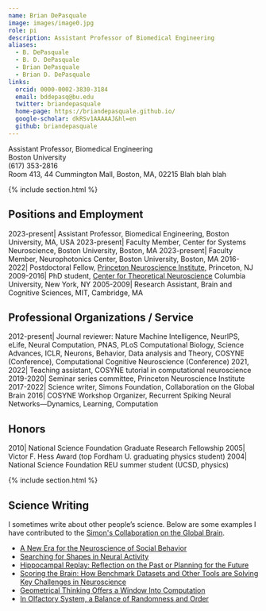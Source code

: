```yaml
---
name: Brian DePasquale
image: images/image0.jpg
role: pi
description: Assistant Professor of Biomedical Engineering
aliases:
  - B. DePasquale
  - B. D. DePasquale
  - Brian DePasquale
  - Brian D. DePasquale
links:
  orcid: 0000-0002-3830-3184
  email: bddepasq@bu.edu
  twitter: briandepasquale
  home-page: https://briandepasquale.github.io/
  google-scholar: dkRSv1AAAAAJ&hl=en
  github: briandepasquale
---
```


Assistant Professor, Biomedical Engineering <br />
Boston University <br />
(617) 353-2816 <br />
Room 413, 44 Cummington Mall, Boston, MA, 02215
Blah blah blah

{% include section.html %}

## Positions and Employment 

2023-present| Assistant Professor, Biomedical Engineering, Boston University, MA, USA
2023-present| Faculty Member, Center for Systems Neuroscience, Boston University, Boston, MA
2023-present| Faculty Member, Neurophotonics Center, Boston University, Boston, MA
2016-2022| Postdoctoral Fellow, [Princeton Neuroscience Institute](https://pni.princeton.edu/), Princeton, NJ
2009-2016| PhD student, [Center for Theoretical Neuroscience](https://ctn.zuckermaninstitute.columbia.edu/) Columbia University, New York, NY
2005-2009| Research Assistant, Brain and Cognitive Sciences, MIT, Cambridge, MA

## Professional Organizations / Service 

2012-present| Journal reviewer: Nature Machine Intelligence, NeurIPS, eLife, Neural Computation, PNAS, PLoS Computational Biology, Science Advances, ICLR, Neurons, Behavior, Data analysis and Theory, COSYNE (Conference), Computational Cognitive Neuroscience (Conference)
2021, 2022| Teaching assistant, COSYNE tutorial in computational neuroscience
2019-2020| Seminar series committee, Princeton Neuroscience Institute
2017-2022| Science writer, Simons Foundation, Collaboration on the Global Brain 
2016| COSYNE Workshop Organizer, Recurrent Spiking Neural Networks—Dynamics, Learning, Computation

## Honors

2010| National Science Foundation Graduate Research Fellowship
2005| Victor F. Hess Award (top Fordham U. graduating physics student)
2004| National Science Foundation REU summer student (UCSD, physics)

{% include section.html %}

## Science Writing

I sometimes write about other people’s science. Below are some examples I have contributed to the [Simon's Collaboration on the Global Brain](https://www.simonsfoundation.org/collaborations/global-brain/). 

* [A New Era for the Neuroscience of Social Behavior](https://www.simonsfoundation.org/2022/12/15/a-new-era-for-the-neuroscience-of-social-behavior/)
* [Searching for Shapes in Neural Activity](https://www.simonsfoundation.org/2022/04/28/searching-for-shapes-in-neural-activity/)
* [Hippocampal Replay: Reflection on the Past or Planning for the Future](https://www.simonsfoundation.org/2021/11/30/hippocampal-replay-reflection-on-the-past-or-planning-for-the-future/)
* [Scoring the Brain: How Benchmark Datasets and Other Tools are Solving Key Challenges in Neuroscience](https://www.simonsfoundation.org/2021/08/25/scoring-the-brain-how-benchmark-datasets-and-other-tools-are-solving-key-challenges-in-neuroscience/)
* [Geometrical Thinking Offers a Window Into Computation](https://www.simonsfoundation.org/2021/04/07/geometrical-thinking-offers-a-window-into-computation/)
* [In Olfactory System, a Balance of Randomness and Order](https://www.simonsfoundation.org/2020/10/20/in-olfactory-system-a-balance-of-randomness-and-order/)
